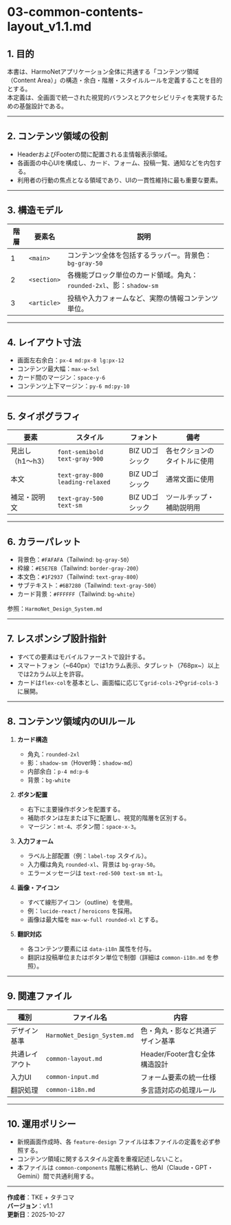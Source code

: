 # 03-common-contents-layout_v1.1.md

## 1. 目的
本書は、HarmoNetアプリケーション全体に共通する「コンテンツ領域（Content Area）」の構造・余白・階層・スタイルルールを定義することを目的とする。  
本定義は、全画面で統一された視覚的バランスとアクセシビリティを実現するための基盤設計である。

---

## 2. コンテンツ領域の役割
- HeaderおよびFooterの間に配置される主情報表示領域。
- 各画面の中心UIを構成し、カード、フォーム、投稿一覧、通知などを内包する。
- 利用者の行動の焦点となる領域であり、UIの一貫性維持に最も重要な要素。

---

## 3. 構造モデル

| 階層 | 要素名 | 説明 |
|------|--------|------|
| 1 | `<main>` | コンテンツ全体を包括するラッパー。背景色：`bg-gray-50` |
| 2 | `<section>` | 各機能ブロック単位のカード領域。角丸：`rounded-2xl`、影：`shadow-sm` |
| 3 | `<article>` | 投稿や入力フォームなど、実際の情報コンテンツ単位。 |

---

## 4. レイアウト寸法
- 画面左右余白：`px-4 md:px-8 lg:px-12`  
- コンテンツ最大幅：`max-w-5xl`  
- カード間のマージン：`space-y-6`  
- コンテンツ上下マージン：`py-6 md:py-10`

---

## 5. タイポグラフィ
| 要素 | スタイル | フォント | 備考 |
|------|-----------|-----------|------|
| 見出し（h1〜h3） | `font-semibold text-gray-900` | BIZ UDゴシック | 各セクションのタイトルに使用 |
| 本文 | `text-gray-800 leading-relaxed` | BIZ UDゴシック | 通常文面に使用 |
| 補足・説明文 | `text-gray-500 text-sm` | BIZ UDゴシック | ツールチップ・補助説明用 |

---

## 6. カラーパレット
- 背景色：`#FAFAFA`（Tailwind: `bg-gray-50`）  
- 枠線：`#E5E7EB`（Tailwind: `border-gray-200`）  
- 本文色：`#1F2937`（Tailwind: `text-gray-800`）  
- サブテキスト：`#6B7280`（Tailwind: `text-gray-500`）  
- カード背景：`#FFFFFF`（Tailwind: `bg-white`）

参照：`HarmoNet_Design_System.md`

---

## 7. レスポンシブ設計指針
- すべての要素はモバイルファーストで設計する。  
- スマートフォン（~640px）では1カラム表示、タブレット（768px~）以上では2カラム以上を許容。  
- カードは`flex-col`を基本とし、画面幅に応じて`grid-cols-2`や`grid-cols-3`に展開。

---

## 8. コンテンツ領域内のUIルール

1. **カード構造**  
   - 角丸：`rounded-2xl`  
   - 影：`shadow-sm`（Hover時：`shadow-md`）  
   - 内部余白：`p-4 md:p-6`  
   - 背景：`bg-white`  

2. **ボタン配置**  
   - 右下に主要操作ボタンを配置する。  
   - 補助ボタンは左または下に配置し、視覚的階層を区別する。  
   - マージン：`mt-4`、ボタン間：`space-x-3`。  

3. **入力フォーム**  
   - ラベル上部配置（例：`label-top` スタイル）。  
   - 入力欄は角丸 `rounded-xl`、背景は `bg-gray-50`。  
   - エラーメッセージは `text-red-500 text-sm mt-1`。  

4. **画像・アイコン**  
   - すべて線形アイコン（outline）を使用。  
   - 例：`lucide-react` / `heroicons` を採用。  
   - 画像は最大幅を `max-w-full rounded-xl` とする。  

5. **翻訳対応**  
   - 各コンテンツ要素には `data-i18n` 属性を付与。  
   - 翻訳は投稿単位またはボタン単位で制御（詳細は `common-i18n.md` を参照）。

---

## 9. 関連ファイル
| 種別 | ファイル名 | 内容 |
|------|-------------|------|
| デザイン基準 | `HarmoNet_Design_System.md` | 色・角丸・影など共通デザイン基準 |
| 共通レイアウト | `common-layout.md` | Header/Footer含む全体構造設計 |
| 入力UI | `common-input.md` | フォーム要素の統一仕様 |
| 翻訳処理 | `common-i18n.md` | 多言語対応の処理ルール |

---

## 10. 運用ポリシー
- 新規画面作成時、各 `feature-design` ファイルは本ファイルの定義を必ず参照する。  
- コンテンツ領域に関するスタイル定義を重複記述しないこと。  
- 本ファイルは `common-components` 階層に格納し、他AI（Claude・GPT・Gemini）間で共通利用する。

---

**作成者**：TKE + タチコマ  
**バージョン**：v1.1  
**更新日**：2025-10-27  
